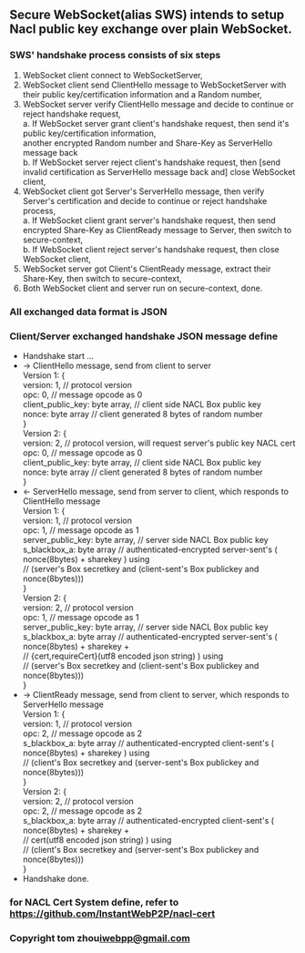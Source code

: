 Secure WebSocket(alias SWS) intends to setup Nacl public key exchange over plain WebSocket.
-------------------------------------------------------------------------------------------

### SWS' handshake process consists of six steps

1. WebSocket client connect to WebSocketServer,
2. WebSocket client send ClientHello message to WebSocketServer with their public key/certification information and a Random number,
3. WebSocket server verify ClientHello message and decide to continue or reject handshake request,  
   a. If WebSocket server grant client's handshake request, then send it's public key/certification information,  
      another encrypted Random number and Share-Key as ServerHello message back  
   b. If WebSocket server reject client's handshake request, then [send invalid certification as ServerHello message back and] close WebSocket client,
4. WebSocket client got Server's ServerHello message, then verify Server's certification and decide to continue or reject handshake process,  
   a. If WebSocket client grant server's handshake request, then send encrypted Share-Key as ClientReady message to Server, then switch to secure-context,  
   b. If WebSocket client reject server's handshake request, then close WebSocket client,
5. WebSocket server got Client's ClientReady message, extract their Share-Key, then switch to secure-context,
6. Both WebSocket client and server run on secure-context, done.

### All exchanged data format is JSON

### Client/Server exchanged handshake JSON message define

* Handshake start ...
* -> ClientHello message, send from client to server    
  Version 1: {  
                  version: 1,          // protocol version  
                      opc: 0,          // message opcode as 0    
        client_public_key: byte array, // client side NACL Box public key  
                    nonce: byte array  // client generated 8 bytes of random number  
  }    
  Version 2: {  
                  version: 2,          // protocol version, will request server's public key NACL cert  
                      opc: 0,          // message opcode as 0    
        client_public_key: byte array, // client side NACL Box public key  
                    nonce: byte array  // client generated 8 bytes of random number  
  }  
* <- ServerHello message, send from server to client, which responds to ClientHello message    
  Version 1: {  
                  version: 1,          // protocol version  
                      opc: 1,          // message opcode as 1    
        server_public_key: byte array, // server side NACL Box public key  
             s_blackbox_a: byte array  // authenticated-encrypted server-sent's ( nonce(8bytes) + sharekey ) using  
                                       // (server's Box secretkey and (client-sent's Box publickey and nonce(8bytes)))  
  }    
  Version 2: {  
                  version: 2,          // protocol version  
                      opc: 1,          // message opcode as 1    
        server_public_key: byte array, // server side NACL Box public key  
             s_blackbox_a: byte array  // authenticated-encrypted server-sent's ( nonce(8bytes) + sharekey +  
                                       // {cert,requireCert}(utf8 encoded json string) ) using  
                                       // (server's Box secretkey and (client-sent's Box publickey and nonce(8bytes)))  
  }  
* -> ClientReady message, send from client to server, which responds to ServerHello message    
  Version 1: {  
                  version: 1,          // protocol version  
                      opc: 2,          // message opcode as 2    
             s_blackbox_a: byte array  // authenticated-encrypted client-sent's ( nonce(8bytes) + sharekey ) using  
                                       // (client's Box secretkey and (server-sent's Box publickey and nonce(8bytes)))  
  }    
  Version 2: {  
                  version: 2,          // protocol version  
                      opc: 2,          // message opcode as 2    
             s_blackbox_a: byte array  // authenticated-encrypted client-sent's ( nonce(8bytes) + sharekey +  
                                       // cert(utf8 encoded json string) ) using  
                                       // (client's Box secretkey and (server-sent's Box publickey and nonce(8bytes)))  
  }    
* Handshake done.  

### for NACL Cert System define, refer to https://github.com/InstantWebP2P/nacl-cert

### Copyright tom zhou<iwebpp@gmail.com>

